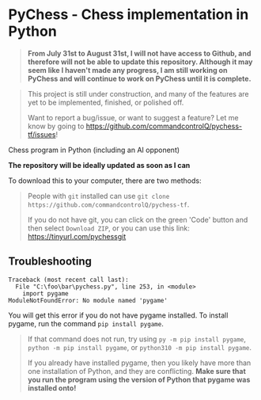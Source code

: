 # PyChess - Chess implementation in Python


> __From July 31st to August 31st, I will not have access to Github, and therefore will not be able to update this repository.
> Although it may seem like I haven't made any progress, I am still working on PyChess and will continue to work on
> PyChess until it is complete.__

> This project is still under construction, and many of the features are yet to be implemented, finished, or polished off.
>
> Want to report a bug/issue, or want to suggest a feature? Let me know by going to https://github.com/commandcontrolQ/pychess-tf/issues!


Chess program in Python (including an AI opponent)

__The repository will be ideally updated as soon as I can__

To download this to your computer, there are two methods:
> People with `git` installed can use `git clone https://github.com/commandcontrolQ/pychess-tf`.
> 
> If you do not have git, you can click on the green 'Code' button and then select `Download ZIP`,
> or you can use this link: https://tinyurl.com/pychessgit

## Troubleshooting

```
Traceback (most recent call last):
  File "C:\foo\bar\pychess.py", line 253, in <module>
    import pygame
ModuleNotFoundError: No module named 'pygame'
```
You will get this error if you do not have pygame installed.
To install pygame, run the command `pip install pygame`.
> If that command does not run, try using `py -m pip install pygame`, `python -m pip install pygame`, or `python310 -m pip install pygame`.
>
> If you already have installed pygame, then you likely have more than one installation of Python, and they are conflicting. **Make sure that you run the program using the version of Python that pygame was installed onto!**
